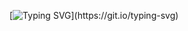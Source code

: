 [![Typing SVG](https://readme-typing-svg.demolab.com/?lines=tkeskin+#+#;*+*+*)](https://git.io/typing-svg)
